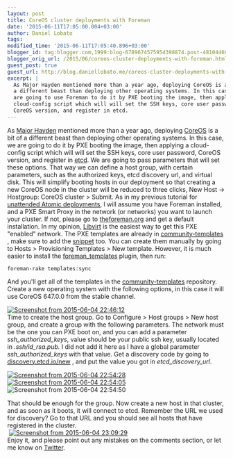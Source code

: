 ```yaml
---
layout: post
title: CoreOS cluster deployments with Foreman
date: '2015-06-11T17:05:00.004+03:00'
author: Daniel Lobato
tags: 
modified_time: '2015-06-11T17:05:40.896+03:00'
blogger_id: tag:blogger.com,1999:blog-6789674575954398874.post-4810446073191972741
blogger_orig_url: /2015/06/coreos-cluster-deployments-with-foreman.html
guest_post: true
guest_url: http://blog.daniellobato.me/coreos-cluster-deployments-with-foreman
excerpt: |
  As Major Hayden mentioned more than a year ago, deploying CoreOS is a bit of
  a different beast than deploying other operating systems. In this case, we
  are going to use Foreman to do it by PXE booting the image, then applying a
  cloud-config script which will will set the SSH keys, core user password,
  CoreOS version, and register in etcd.
---
```


As [Major
Hayden](https://major.io/2014/05/13/coreos-vs-project-atomic-a-review/)
mentioned more than a year ago, deploying [CoreOS](http://coreos.com/)
is a bit of a different beast than deploying other operating systems. In
this case, we are going to do it by PXE booting the image, then applying
a cloud-config script which will will set the SSH keys, core user
password, CoreOS version, and register in [etcd](http://etcd.io/). We
are going to pass parameters that will set these options. That way we
can define a host group, with certain parameters, such as the authorized
keys, etcd discovery url, and virtual disk. This will simplify booting
hosts in our deployment so that creating a new CoreOS node in the
cluster will be reduced to three clicks, New Host -&gt; Hostgroup:
CoreOS cluster &gt; Submit. As in my previous tutorial for [unattended
Atomic
deployments](http://blog.daniellobato.me/unattended-deployments-of-fedora-and-rhel-atomic-with-foreman/),
I will assume you have Foreman installed, and a PXE Smart Proxy in the
network (or networks) you want to launch your cluster. If not, please go
to [theforeman.org](http://theforeman.org/) and get a default
installation. In my opinion,
[Libvirt](http://lukas.zapletalovi.com/2012/04/how-to-setup-testing-virtual-network-in.html)
is the easiest way to get this PXE "enabled" network. The PXE templates
are already in
[community-templates](https://github.com/theforeman/community-templates/tree/master/coreos)
, make sure to add the
[snippet](https://github.com/theforeman/community-templates/blob/bbdf5370bd3d67d2270c21c66b9ffee0ed60cfee/snippets/coreos_cloudconfig.erb)
too. You can create them manually by going to Hosts &gt; Provisioning
Templates &gt; New template. However, it is much easier to install the
[foreman\_templates](https://github.com/theforeman/foreman_templates)
plugin, then run:  

    foreman-rake templates:sync

And you'll get all of the templates in the
[community-templates](https://github.com/theforeman/community-templates/tree/master/coreos)
repository. Create a new operating system with the following options, in
this case it will use CoreOS 647.0.0 from the stable channel.  
  
  
[![Screenshot from 2015-06-04
22:46:12](http://blog.daniellobato.me/wp-content/uploads/2015/06/Screenshot-from-2015-06-04-224612.png)](http://blog.daniellobato.me/wp-content/uploads/2015/06/Screenshot-from-2015-06-04-224612.png)  
Time to create the host group. Go to Configure &gt; Host groups &gt; New
host group, and create a group with the following parameters. The
network must be the one you can PXE boot on, and you can add a parameter
*ssh\_authorized\_keys*, value should be your public ssh key, usually
located in *.ssh/id\_rsa.pub.* I did not add it here as I have a global
parameter *ssh\_authorized\_keys* with that value. Get a discovery code
by going to [discovery.etcd.io/new](https://discovery.etcd.io/new) , and
put the value you got in *etcd\_discovery\_url*.  
  
[![Screenshot from 2015-06-04
22:54:28](http://blog.daniellobato.me/wp-content/uploads/2015/06/Screenshot-from-2015-06-04-225428-744x302.png)](http://blog.daniellobato.me/wp-content/uploads/2015/06/Screenshot-from-2015-06-04-225428.png)
[![Screenshot from 2015-06-04
22:54:05](http://blog.daniellobato.me/wp-content/uploads/2015/06/Screenshot-from-2015-06-04-225405.png)](http://blog.daniellobato.me/wp-content/uploads/2015/06/Screenshot-from-2015-06-04-225405.png)
![Screenshot from 2015-06-04
22:54:50](http://blog.daniellobato.me/wp-content/uploads/2015/06/Screenshot-from-2015-06-04-225450.png)  
  
That should be enough for the group. Now create a new host in that
cluster, and as soon as it boots, it will connect to etcd. Remember the
URL we used for discovery? Go to that URL and you should see all hosts
that have registered in the cluster.  
 [![Screenshot from 2015-06-04
23:09:29](http://blog.daniellobato.me/wp-content/uploads/2015/06/Screenshot-from-2015-06-04-230929-744x529.png)](http://blog.daniellobato.me/wp-content/uploads/2015/06/Screenshot-from-2015-06-04-230929.png)  
Enjoy it, and please point out any mistakes on the comments section, or
let me know on [Twitter](https://twitter.com/elobatoss).

